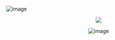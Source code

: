 ![image](https://github.com/user-attachments/assets/1c0122f2-181e-465e-b083-8c5c911ce15d) 

<div align="center">
  
![](https://komarev.com/ghpvc/?username=Luthervonivory&color=blue)

![image](![image](https://github.com/user-attachments/assets/00cd1ada-a8f2-4595-9047-4e90180ccbff)
)



